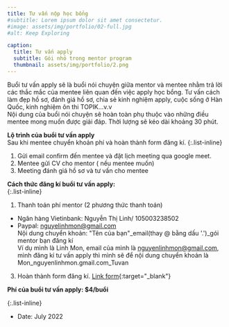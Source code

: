 ```yaml
---
title: Tư vấn nộp học bổng
#subtitle: Lorem ipsum dolor sit amet consectetur.
#image: assets/img/portfolio/02-full.jpg
#alt: Keep Exploring

caption:
  title: Tư vấn apply
  subtitle: Gói nhỏ trong mentor program
  thumbnail: assets/img/portfolio/2.png
---
```

 Buổi tư vấn apply sẽ là buổi nói chuyện giữa mentor và mentee nhằm trả lời các thắc mắc của mentee liên quan đến việc apply học bổng. Tư vấn cách làm đẹp hồ sơ, đánh giá hồ sơ, chia sẻ kinh nghiệm apply, cuộc sống ở Hàn Quốc, kinh nghiệm ôn thi TOPIK...v.v
 <br />Nội dung của buổi nói chuyện sẽ hoàn toàn phụ thuộc vào những điều mentee mong muốn được giải đáp. Thời lượng sẽ kéo dài khoảng 30 phút. 

 **Lộ trình của buổi tư vấn apply** 
<br/>Sau khi mentee chuyển khoản phí và hoàn thành form đăng kí. 
{:.list-inline}
1. Gửi email confirm đến mentee và đặt lịch meeting qua google meet.
2. Mentee gửi CV cho mentor ( nếu mentee muốn)
3. Meeting đánh giá hồ sơ và tư vấn cho mentee

**Cách thức đăng kí buổi tư vấn apply:**  
{:.list-inline}
1. Thanh toán phí mentor (2 phương thức thanh toán)
- Ngân hàng Vietinbank: Nguyễn Thị Linh/ 105003238502
- Paypal: nguyelinhmon@gmail.com
<br />Nội dung chuyển khoản: "Tên của bạn"_email(thay @ bằng dấu '.')_gói mentor bạn đăng kí
<br />Ví dụ mình là Linh Mon, email của mình là nguyenlinhmon@gmail.com, mình đăng kí tư vấn apply thì mình sẽ để nội dung chuyển khoản là Mon_nguyenlinhmon.gmail.com_Tuvan
3. Hoàn thành form đăng kí. [Link form](https://forms.gle/vb5613wWEQbNrDnU6){:target="_blank"}

**Phí của buổi tư vấn apply: $4/buổi**

{:.list-inline}
- Date: July 2022

